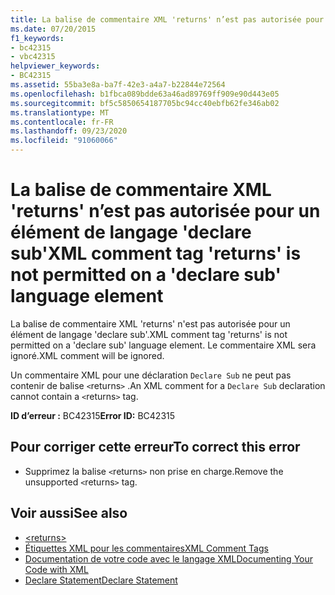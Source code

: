 ```yaml
---
title: La balise de commentaire XML 'returns' n’est pas autorisée pour un élément de langage 'declare sub'
ms.date: 07/20/2015
f1_keywords:
- bc42315
- vbc42315
helpviewer_keywords:
- BC42315
ms.assetid: 55ba3e8a-ba7f-42e3-a4a7-b22844e72564
ms.openlocfilehash: b1fbca089bdde63a46ad89769ff909e90d443e05
ms.sourcegitcommit: bf5c5850654187705bc94cc40ebfb62fe346ab02
ms.translationtype: MT
ms.contentlocale: fr-FR
ms.lasthandoff: 09/23/2020
ms.locfileid: "91060066"
---
```

# <a name="xml-comment-tag-returns-is-not-permitted-on-a-declare-sub-language-element"></a><span data-ttu-id="58bbe-102">La balise de commentaire XML 'returns' n’est pas autorisée pour un élément de langage 'declare sub'</span><span class="sxs-lookup"><span data-stu-id="58bbe-102">XML comment tag 'returns' is not permitted on a 'declare sub' language element</span></span>

<span data-ttu-id="58bbe-103">La balise de commentaire XML 'returns' n'est pas autorisée pour un élément de langage 'declare sub'.</span><span class="sxs-lookup"><span data-stu-id="58bbe-103">XML comment tag 'returns' is not permitted on a 'declare sub' language element.</span></span> <span data-ttu-id="58bbe-104">Le commentaire XML sera ignoré.</span><span class="sxs-lookup"><span data-stu-id="58bbe-104">XML comment will be ignored.</span></span>  
  
 <span data-ttu-id="58bbe-105">Un commentaire XML pour une déclaration `Declare Sub` ne peut pas contenir de balise `<`returns`>` .</span><span class="sxs-lookup"><span data-stu-id="58bbe-105">An XML comment for a `Declare Sub` declaration cannot contain a `<`returns`>` tag.</span></span>  
  
 <span data-ttu-id="58bbe-106">**ID d’erreur :** BC42315</span><span class="sxs-lookup"><span data-stu-id="58bbe-106">**Error ID:** BC42315</span></span>  
  
## <a name="to-correct-this-error"></a><span data-ttu-id="58bbe-107">Pour corriger cette erreur</span><span class="sxs-lookup"><span data-stu-id="58bbe-107">To correct this error</span></span>  
  
- <span data-ttu-id="58bbe-108">Supprimez la balise `<`returns`>` non prise en charge.</span><span class="sxs-lookup"><span data-stu-id="58bbe-108">Remove the unsupported `<`returns`>` tag.</span></span>  
  
## <a name="see-also"></a><span data-ttu-id="58bbe-109">Voir aussi</span><span class="sxs-lookup"><span data-stu-id="58bbe-109">See also</span></span>

- [\<returns>](../language-reference/xmldoc/returns.md)
- [<span data-ttu-id="58bbe-110">Étiquettes XML pour les commentaires</span><span class="sxs-lookup"><span data-stu-id="58bbe-110">XML Comment Tags</span></span>](../language-reference/xmldoc/index.md)
- [<span data-ttu-id="58bbe-111">Documentation de votre code avec le langage XML</span><span class="sxs-lookup"><span data-stu-id="58bbe-111">Documenting Your Code with XML</span></span>](../programming-guide/program-structure/documenting-your-code-with-xml.md)
- [<span data-ttu-id="58bbe-112">Declare Statement</span><span class="sxs-lookup"><span data-stu-id="58bbe-112">Declare Statement</span></span>](../language-reference/statements/declare-statement.md)

